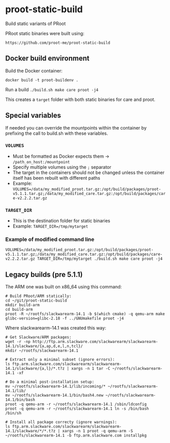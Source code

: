 # proot-static-build
Build static variants of PRoot

PRoot static binaries were built using: 

    https://github.com/proot-me/proot-static-build 

   
## Docker build environment ##

Build the Docker container:

`docker build -t proot-buildenv .`

Run a build 
 `./build.sh make care proot -j4`

This creates a `target` folder with both static binaries for care and proot.

## Special variables

If needed you can override the mountpoints within the container by prefixing the call to build.sh with these variables.

### `VOLUMES`

  - Must be formatted as Docker expects them -> `/path_on_host:/mountpoint`
  - Specify multiple volumes using the `;` separator
  - The target in the containers should not be changed unless the container itself has been rebuilt with different paths
  - Example: `VOLUMES=/data/my_modified_proot.tar.gz:/opt/build/packages/proot-v5.1.1.tar.gz;/data/my_modified_care.tar.gz:/opt/build/packages/care-v2.2.2.tar.gz`

### `TARGET_DIR`

  - This is the destination folder for static binaries
  - Example: `TARGET_DIR=/tmp/mytarget`

### Example of modified command line

`VOLUMES=/data/my_modified_proot.tar.gz:/opt/build/packages/proot-v5.1.1.tar.gz;/data/my_modified_care.tar.gz:/opt/build/packages/care-v2.2.2.tar.gz TARGET_DIR=/tmp/mytarget ./build.sh make care proot -j4`

## Legacy builds (pre 5.1.1)

The ARM one was built on x86_64 using this command: 
   
    # Build PRoot/ARM statically: 
    cd ~/git/proot-static-build 
    mkdir build-arm 
    cd build-arm 
    proot -R ~/rootfs/slackwarearm-14.1 -b $(which cmake) -q qemu-arm make glibc-version=glibc-2.18 -f ../GNUmakefile proot -j4 

Where slackwarearm-14.1 was created this way:

    # Get Slackware/ARM packages: 
    wget -r -np http://ftp.arm.slackware.com/slackwarearm/slackwarearm-14.1/slackware/{a,ap,d,e,l,n,tcl}/ 
    mkdir ~/rootfs/slackwarearm-14.1 
    
    # Extract only a minimal subset (ignore errors): 
    ls ftp.arm.slackware.com/slackwarearm/slackwarearm-14.1/slackware/{a,l}/*.t?z | xargs -n 1 tar -C ~/rootfs/slackwarearm-14.1 -xf 

    # Do a minimal post-installation setup: 
    mv ~/rootfs/slackwarearm-14.1/lib/incoming/* ~/rootfs/slackwarearm-14.1/lib/ 
    mv ~/rootfs/slackwarearm-14.1/bin/bash4.new ~/rootfs/slackwarearm-14.1/bin/bash 
    proot -q qemu-arm -r ~/rootfs/slackwarearm-14.1 /sbin/ldconfig 
    proot -q qemu-arm -r ~/rootfs/slackwarearm-14.1 ln -s /bin/bash /bin/sh 

    # Install all package correcty (ignore warnings): 
    ls ftp.arm.slackware.com/slackwarearm/slackwarearm-14.1/slackware/*/*.t?z | xargs -n 1 proot -q qemu-arm -S ~/rootfs/slackwarearm-14.1 -b ftp.arm.slackware.com installpkg 

